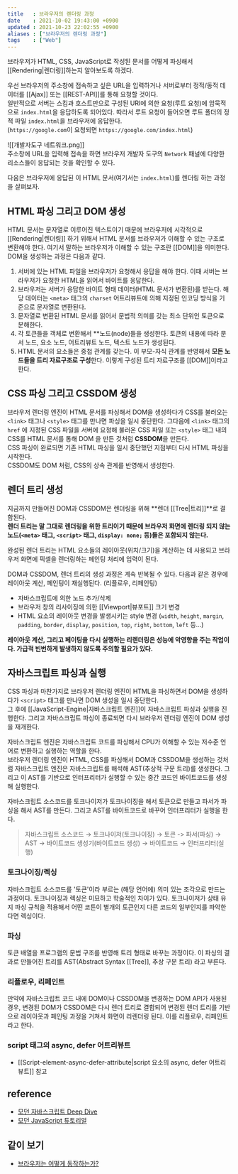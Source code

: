 ```yaml
---
title   : 브라우저의 렌더링 과정 
date    : 2021-10-02 19:43:00 +0900
updated : 2021-10-23 22:02:55 +0900
aliases : ["브라우저의 렌더링 과정"]
tags    : ["Web"]
---
```


브라우저가 HTML, CSS, JavaScript로 작성된 문서를 어떻게 파싱해서 [[Rendering|렌더링]]하는지 알아보도록 하겠다.

우선 브라우저의 주소창에 접속하고 싶은 URL을 입력하거나 서버로부터 정적/동적 데이터를 [[Ajax]] 또는 [[REST-API]]를 통해 요청할 것이다.   
일반적으로 서버는 스킴과 호스트만으로 구성된 URI에 의한 요청(루트 요청)에 암묵적으로 `index.html`을 응답하도록 되어있다. 따라서 루트 요청이 들어오면 루트 폴더의 정적 파일 `index.html`을 브라우저에 응답한다.   
(`https://google.com`이 요청되면 `https://google.com/index.html`)

![[개발자도구 네트워크.png]]  
주소창에 URL을 입력해 접속을 하면 브라우저 개발자 도구의 `Network` 패널에 다양한 리소스들이 응답되는 것을 확인할 수 있다.  

다음은 브라우저에 응답된 이 HTML 문서(여기서는 `index.html`)를 렌더링 하는 과정을 살펴보자.  
## HTML 파싱 그리고 DOM 생성
HTML 문서는 문자열로 이루어진 텍스트이기 때문에 브라우저에 시각적으로 [[Rendering|렌더링]] 하기 위해서 HTML 문서를 브라우저가 이해할 수 있는 구조로 변환해야 한다. 여기서 말하는 브라우저가 이해할 수 있는 구조란 [[DOM]]을 의미한다. DOM을 생성하는 과정은 다음과 같다.  

1. 서버에 있는 HTML 파일을 브라우저가 요청해서 응답을 해야 한다. 이때 서버는 브라우저가 요청한 HTML을 읽어서 바이트를 응답한다. 
2. 브라우저는 서버가 응답한 바이트 형태 데이터(HTML 문서가 변환된)를 받는다. 해당 데이터는  `<meta>` 태그의 `charset` 어트리뷰트에 의해 지정된 인코딩 방식을 기준으로 문자열로 변환된다.  
3. 문자열로 변환된 HTML 문서를 읽어서 문법적 의미를 갖는 최소 단위인 토큰으로 분해한다.  
4. 각 토큰들을 객체로 변환해서 **노드(node)들을 생성한다. 토큰의 내용에 따라 문서 노드, 요소 노드, 어트리뷰트 노드, 텍스트 노드가 생성된다. 
5. HTML 문서의 요소들은 중첩 관계를 갖는다. 이 부모-자식 관계를 반영해서 **모든 노드들을 트리 자료구조로 구성**한다. 이렇게 구성된 트리 자료구조를 [[DOM]]이라고 한다.  

## CSS 파싱 그리고 CSSDOM 생성 
브라우저 렌더링 엔진이 HTML 문서를 파싱해서 DOM을 생성하다가 CSS를 불러오는 `<link>` 태그나 `<style>` 태그를 만나면 파싱을 일시 중단한다. 그다음에 `<link>` 태그의 `href` 에 지정된 CSS 파일을 서버에 요청해 불러온 CSS 파일 또는 `<style>` 태그 내의 CSS를 HTML 문서를 통해 DOM 을 만든 것처럼 **CSSDOM**을 만든다.  
CSS 파싱이 완료되면 기존 HTML 파싱을 일시 중단했던 지점부터 다시 HTML 파싱을 시작한다.  
CSSDOM도 DOM 처럼, CSS의 상속 관계를 반영해서 생성한다.  

## 렌더 트리 생성 
지금까지 만들어진 DOM과 CSSDOM은 렌더링을 위해 **렌더 [[Tree|트리]]**로 결합된다.  
**렌더 트리는 말 그대로 렌더링을 위한 트리이기 때문에 브라우저 화면에 렌더링 되지 않는 노드(`<meta>` 태그, `<script>` 태그, `display: none;` 등)들은 포함되지 않는다.** 

완성된 렌더 트리는 HTML 요소들의 레이아웃(위치/크기)을 계산하는 데 사용되고 브라우저 화면에 픽셀을 렌더링하는 페인팅 처리에 입력이 된다.  

DOM과 CSSDOM, 렌더 트리의 생성 과정은 계속 반복될 수 있다. 다음과 같은 경우에 레이아웃 계산, 페인팅이 재실행된다. (리플로우, 리페인팅)
- 자바스크립트에 의한 노드 추가/삭제
- 브라우저 창의 리사이징에 의한 [[Viewport|뷰포트]] 크기 변경 
- HTML 요소의 레이아웃 변경을 발생시키는 style 변경 (`width`, `height`, `margin`, `padding`, `border`, `display`, `position`, `top`, `right`, `bottom`, `left` 등...)

**레이아웃 계산, 그리고 페이팅을 다시 실행하는 리렌더링은 성능에 악영향을 주는 작업이다. 가급적 빈번하게 발생하지 않도록 주의할 필요가 있다.**

## 자바스크립트 파싱과 실행
CSS 파싱과 마찬가지로 브라우저 렌더링 엔진이 HTML을 파싱하면서 DOM을 생성하다가 `<script>` 태그를 만나면 DOM 생성을 일시 중단한다.  
그 후에 [[JavaScript-Engine|자바스크립트 엔진]]이 자바스크립트 파싱과 실행을 진행한다. 그리고 자바스크립트 파싱이 종료되면 다시 브라우저 렌더링 엔진이 DOM 생성을 재개한다.  

자바스크립트 엔진은 자바스크립트 코드를 파싱해서 CPU가 이해할 수 있는 저수준 언어로 변환하고 실행하는 역할을 한다.  
브라우저 렌더링 엔진이 HTML, CSS를 파싱해서 DOM과 CSSDOM을 생성하는 것처럼 자바스크립트 엔진은 자바스크립트를 해석해 AST(추상적 구문 트리)를 생성한다. 그리고 이 AST를 기반으로 인터프리터가 실행할 수 있는 중간 코드인 바이트코드를 생성해 실행한다.  

자바스크립트 소스코드를 토크나이저가 토크나이징을 해서 토큰으로 만들고 파서가 파싱을 해서 AST를 만든다. 그리고 AST를 바이트코드로 바꾸어 인터프리터가 실행을 한다.  

> 자바스크립트 소스코드 →  토크나이저(토크나이징) → 토큰  -> 파서(파싱) → AST → 바이트코드 생성기(바이트코드 생성) → 바이트코드 → 인터프리터(실행) 

### 토크나이징/렉싱 
자바스크립트 소스코드를 '토큰'이라 부르는 (해당 언어에) 의미 있는 조각으로 만드는 과정이다. 
토크나이징과 렉싱은 미묘하고 학술적인 차이가 있다. 토크나이저가 상태 유지 파싱 규칙을 적용해서 어떤 코튼이 별개의 토큰인지 다른 코드의 일부인지를 파악한다면 렉싱이다.  

### 파싱
토큰 배열을 프로그램의 문법 구조를 반영해 트리 형태로 바꾸는 과정이다. 이 파싱의 결과로 만들어진 트리를 AST(Abstract Syntax [[Tree]], 추상 구문 트리) 라고 부른다. 

### 리플로우, 리페인트
만약에 자바스크립트 코드 내에 DOM이나 CSSDOM을 변경하는 DOM API가 사용된 경우, 변경된 DOM가 CSSDOM은 다시 렌더 트리로 결합되어 변경된 렌더 트리를 기반으로 레이아웃과 페인팅 과정을 거쳐서 화면이 리렌더링 된다. 이를 리플로우, 리페인트라고 한다.  

### script 태그의 async, defer 어트리뷰트  
- [[Script-element-async-defer-attribute|script 요소의 async, defer 어트리뷰트]] 참고

## reference 
- [모던 자바스크립트 Deep Dive](http://www.kyobobook.co.kr/product/detailViewKor.laf?ejkGb=KOR&mallGb=KOR&barcode=9791158392239&orderClick=LEa&Kc=)
- [모던 JavaScript 튜토리얼](https://ko.javascript.info/script-async-defer)

## 같이 보기
- [브라우저는 어떻게 동작하는가?](https://d2.naver.com/helloworld/59361)
